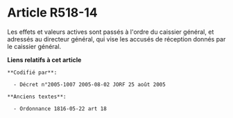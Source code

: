 # Article R518-14

Les effets et valeurs actives sont passés à l'ordre du caissier général, et adressés au directeur général, qui vise les
accusés de réception donnés par le caissier général.

**Liens relatifs à cet article**

	**Codifié par**:

	  - Décret n°2005-1007 2005-08-02 JORF 25 août 2005

	**Anciens textes**:

	  - Ordonnance 1816-05-22 art 18
